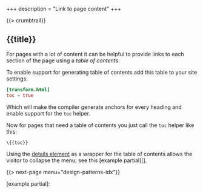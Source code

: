 +++
description = "Link to page content"
+++

{{> crumbtrail}}

## {{title}}

For pages with a lot of content it can be helpful to provide links to each section of the page using a *table of contents*.

To enable support for generating table of contents add this table to your site settings:

```toml
[transform.html]
toc = true
```

Which will make the compiler generate anchors for every heading and enable support for the `toc` helper.

Now for pages that need a table of contents you just call the `toc` helper like this:

```handlebars
\{{toc}}
```

Using the [details element][] as a wrapper for the table of contents allows the visitor to collapse the menu; see this [example partial][].

{{> next-page menu="design-patterns-idx"}}

[details element]: https://developer.mozilla.org/en-US/docs/Web/HTML/Element/details
[example partial]: 
